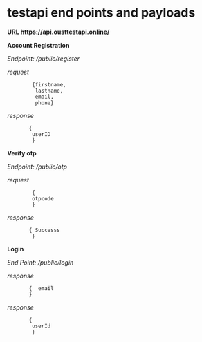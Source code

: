 # testapi end points and payloads

**URL https://api.ousttestapi.online/**

**Account Registration**

*Endpoint:  /public/register*

_request_ 

            {firstname,
             lastname,
             email,
             phone}
_response_

           {
           	userID
            }


**Verify otp**


*Endpoint:  /public/otp*

_request_ 

            { 
            otpcode             
            }
_response_     

           { Successs
            }



**Login**

*End Point:  /public/login*

_response_ 

           
           {  email
           }
           
_response_  

           {
           	userId
            }




